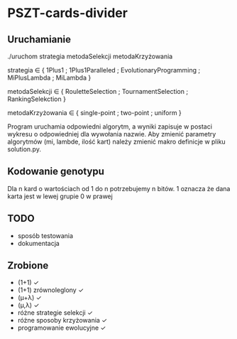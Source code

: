 # PSZT-cards-divider

## Uruchamianie
./uruchom strategia metodaSelekcji metodaKrzyżowania

strategia ∈ { 1Plus1 ; 1Plus1Paralleled ; EvolutionaryProgramming ; MiPlusLambda ; MiLambda }

metodaSelekcji ∈ { RouletteSelection ; TournamentSelection ; RankingSelekction }

metodaKrzyżowania ∈ { single-point ; two-point ; uniform }

Program uruchamia odpowiedni algorytm, a wyniki zapisuje w postaci wykresu o odpowiedniej dla wywołania nazwie.
Aby zmienić parametry algorytmów (mi, lambde, ilość kart) należy zmienić makro definicje w pliku solution.py.

## Kodowanie genotypu
Dla n kard o wartościach od 1 do n potrzebujemy n bitów. 
1 oznacza że dana karta jest w lewej grupie
0 w prawej

## TODO
* sposób testowania
* dokumentacja

## Zrobione
* (1+1) ✓
* (1+1) zrównoleglony ✓
* (μ+λ) ✓
* (μ,λ) ✓
* różne strategie selekcji  ✓
* różne sposoby krzyżowania ✓
* programowanie ewolucyjne  ✓
